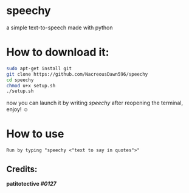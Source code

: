 # speechy
a simple text-to-speech made with python

# How to download it:

```sh
sudo apt-get install git
git clone https://github.com/NacreousDawn596/speechy
cd speechy
chmod u+x setup.sh
./setup.sh
```

now you can launch it by writing *speechy* after reopening the terminal, enjoy! ☺️

# How to use 
```
Run by typing "speechy <"text to say in quotes">"
```

Credits:
---
**patitotective _#0127_**
